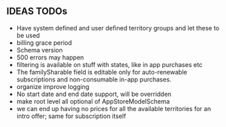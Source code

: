 ## IDEAS TODOs

- Have system defined and user defined territory groups and let these to be used
- billing grace period
- Schema version
- 500 errors may happen
- filtering is available on stuff with states, like in app purchases etc
- The familySharable field is editable only for auto-renewable subscriptions and non-consumable in-app purchases.
- organize improve logging
- No start date and end date support, will be overridden
- make root level all optional of AppStoreModelSchema
- we can end up having no prices for all the available territories for an intro offer; same for subscription itself
